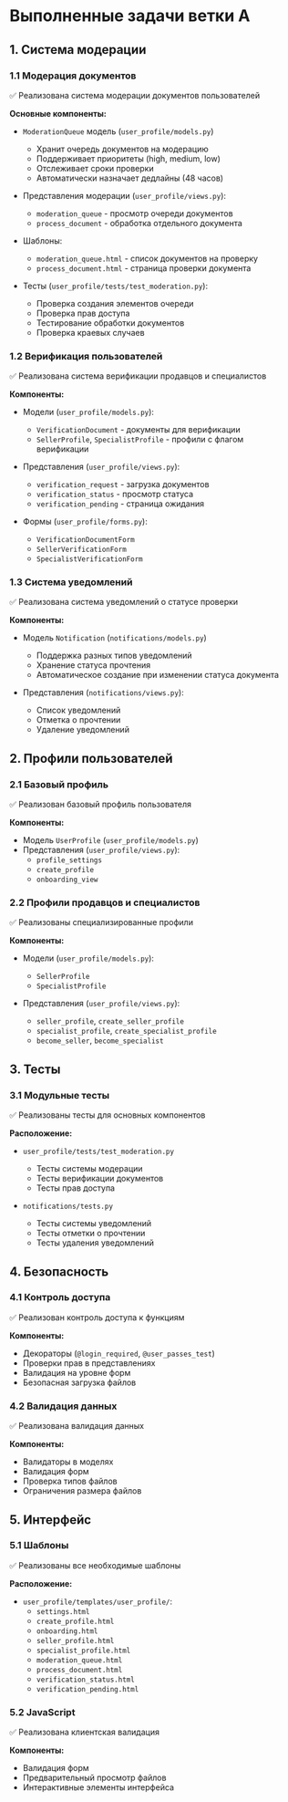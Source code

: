 # Выполненные задачи ветки A

## 1. Система модерации

### 1.1 Модерация документов
✅ Реализована система модерации документов пользователей

**Основные компоненты:**
- `ModerationQueue` модель (`user_profile/models.py`)
  - Хранит очередь документов на модерацию
  - Поддерживает приоритеты (high, medium, low)
  - Отслеживает сроки проверки
  - Автоматически назначает дедлайны (48 часов)

- Представления модерации (`user_profile/views.py`):
  - `moderation_queue` - просмотр очереди документов
  - `process_document` - обработка отдельного документа

- Шаблоны:
  - `moderation_queue.html` - список документов на проверку
  - `process_document.html` - страница проверки документа

- Тесты (`user_profile/tests/test_moderation.py`):
  - Проверка создания элементов очереди
  - Проверка прав доступа
  - Тестирование обработки документов
  - Проверка краевых случаев

### 1.2 Верификация пользователей
✅ Реализована система верификации продавцов и специалистов

**Компоненты:**
- Модели (`user_profile/models.py`):
  - `VerificationDocument` - документы для верификации
  - `SellerProfile`, `SpecialistProfile` - профили с флагом верификации

- Представления (`user_profile/views.py`):
  - `verification_request` - загрузка документов
  - `verification_status` - просмотр статуса
  - `verification_pending` - страница ожидания

- Формы (`user_profile/forms.py`):
  - `VerificationDocumentForm`
  - `SellerVerificationForm`
  - `SpecialistVerificationForm`

### 1.3 Система уведомлений
✅ Реализована система уведомлений о статусе проверки

**Компоненты:**
- Модель `Notification` (`notifications/models.py`)
  - Поддержка разных типов уведомлений
  - Хранение статуса прочтения
  - Автоматическое создание при изменении статуса документа

- Представления (`notifications/views.py`):
  - Список уведомлений
  - Отметка о прочтении
  - Удаление уведомлений

## 2. Профили пользователей

### 2.1 Базовый профиль
✅ Реализован базовый профиль пользователя

**Компоненты:**
- Модель `UserProfile` (`user_profile/models.py`)
- Представления (`user_profile/views.py`):
  - `profile_settings`
  - `create_profile`
  - `onboarding_view`

### 2.2 Профили продавцов и специалистов
✅ Реализованы специализированные профили

**Компоненты:**
- Модели (`user_profile/models.py`):
  - `SellerProfile`
  - `SpecialistProfile`

- Представления (`user_profile/views.py`):
  - `seller_profile`, `create_seller_profile`
  - `specialist_profile`, `create_specialist_profile`
  - `become_seller`, `become_specialist`

## 3. Тесты

### 3.1 Модульные тесты
✅ Реализованы тесты для основных компонентов

**Расположение:**
- `user_profile/tests/test_moderation.py`
  - Тесты системы модерации
  - Тесты верификации документов
  - Тесты прав доступа

- `notifications/tests.py`
  - Тесты системы уведомлений
  - Тесты отметки о прочтении
  - Тесты удаления уведомлений

## 4. Безопасность

### 4.1 Контроль доступа
✅ Реализован контроль доступа к функциям

**Компоненты:**
- Декораторы (`@login_required`, `@user_passes_test`)
- Проверки прав в представлениях
- Валидация на уровне форм
- Безопасная загрузка файлов

### 4.2 Валидация данных
✅ Реализована валидация данных

**Компоненты:**
- Валидаторы в моделях
- Валидация форм
- Проверка типов файлов
- Ограничения размера файлов

## 5. Интерфейс

### 5.1 Шаблоны
✅ Реализованы все необходимые шаблоны

**Расположение:**
- `user_profile/templates/user_profile/`:
  - `settings.html`
  - `create_profile.html`
  - `onboarding.html`
  - `seller_profile.html`
  - `specialist_profile.html`
  - `moderation_queue.html`
  - `process_document.html`
  - `verification_status.html`
  - `verification_pending.html`

### 5.2 JavaScript
✅ Реализована клиентская валидация

**Компоненты:**
- Валидация форм
- Предварительный просмотр файлов
- Интерактивные элементы интерфейса 